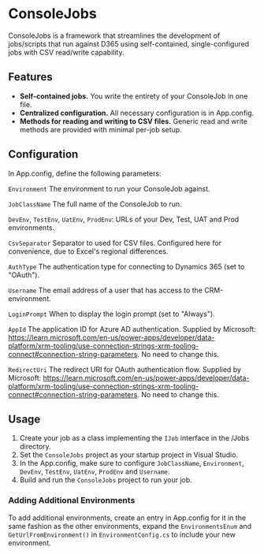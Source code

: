 # ConsoleJobs
ConsoleJobs is a framework that streamlines the development of jobs/scripts that run against D365 using self-contained, single-configured jobs with CSV read/write capability.

## Features
- **Self-contained jobs.** You write the entirety of your ConsoleJob in one file.
- **Centralized configuration.** All necessary configuration is in App.config.
- **Methods for reading and writing to CSV files.** Generic read and write methods are provided with minimal per-job setup.

## Configuration
In App.config, define the following parameters:

`Environment` The environment to run your ConsoleJob against.

`JobClassName` The full name of the ConsoleJob to run.

`DevEnv`, `TestEnv`, `UatEnv`, `ProdEnv`: URLs of your Dev, Test, UAT and Prod environments.

`CsvSeparator` Separator to used for CSV files. Configured here for convenience, due to Excel's regional differences.

`AuthType` The authentication type for connecting to Dynamics 365 (set to "OAuth").

`Username` The email address of a user that has access to the CRM-environment.

`LoginPrompt` When to display the login prompt (set to "Always").

`AppId` The application ID for Azure AD authentication. Supplied by Microsoft: https://learn.microsoft.com/en-us/power-apps/developer/data-platform/xrm-tooling/use-connection-strings-xrm-tooling-connect#connection-string-parameters. No need to change this.

`RedirectUri` The redirect URI for OAuth authentication flow. Supplied by Microsoft: https://learn.microsoft.com/en-us/power-apps/developer/data-platform/xrm-tooling/use-connection-strings-xrm-tooling-connect#connection-string-parameters. No need to change this.

## Usage
1. Create your job as a class implementing the `IJob` interface in the /Jobs directory. 
2. Set the `ConsoleJobs` project as your startup project in Visual Studio.
3. In the App.config, make sure to configure `JobClassName`, `Environment`, `DevEnv`, `TestEnv`, `UatEnv`, `ProdEnv` and `Username`.
4. Build and run the `ConsoleJobs` project to run your job.

### Adding Additional Environments
To add additional environments, create an entry in App.config for it in the same fashion as the other environments, expand the `EnvironmentsEnum` and `GetUrlFromEnvironment()` in `EnvironmentConfig.cs` to include your new environment.